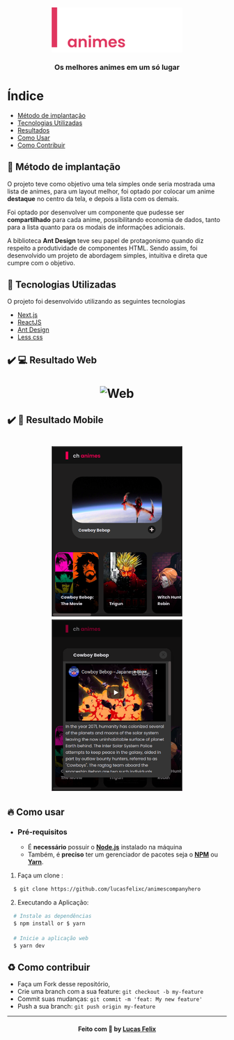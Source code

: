 <h3 align="center">
    <img alt="Logo" title="#logo" width="300px" src=".github/logolarge.svg">
    <br><br>
    <b>Os melhores animes em um só lugar</b>
    <br>
</h3>

# Índice

- [Método de implantação](#implantacao)
- [Tecnologias Utilizadas](#tecnologias-utilizadas)
- [Resultados](#resultados)
- [Como Usar](#como-usar)
- [Como Contribuir](#como-contribuir)

<a id="implantacao"></a>

## :bookmark: Método de implantação

O projeto teve como objetivo uma tela simples onde seria mostrada uma lista de animes, para um layout melhor, foi optado por colocar um anime <strong>destaque</strong> no centro da tela, e depois a lista com os demais.

Foi optado por desenvolver um componente que pudesse ser <strong>compartilhado</strong> para cada anime, possibilitando economia de dados, tanto para a lista quanto para os modais de informações adicionais.

A biblioteca <strong>Ant Design</strong> teve seu papel de protagonismo quando diz respeito a produtividade de componentes HTML.
Sendo assim, foi desenvolvido um projeto de abordagem simples, intuitiva e direta que cumpre com o objetivo.

<a id="tecnologias-utilizadas"></a>

## :rocket: Tecnologias Utilizadas

O projeto foi desenvolvido utilizando as seguintes tecnologias

- [Next.js](https://nextjs.org/)
- [ReactJS](https://reactjs.org/)
- [Ant Design](https://ant.design/)
- [Less css](http://lesscss.org/)

<a id="resultados"></a>

## :heavy_check_mark: :computer: Resultado Web

<h1 align="center">
    <img alt="Web" src=".github/video.gif" width="900px">
</h1>

## :heavy_check_mark: :iphone: Resultado Mobile

<h1 align="center">
    <img alt="Mobile Home" src=".github/mobile1.png" width="300px">
    <img alt="Mobile Detail" src=".github/mobile2.png" width="300px">
</h1>

<a id="como-usar"></a>

## :fire: Como usar

- ### **Pré-requisitos**

  - É **necessário** possuir o **[Node.js](https://nodejs.org/en/)** instalado na máquina
  - Também, é **preciso** ter um gerenciador de pacotes seja o **[NPM](https://www.npmjs.com/)** ou **[Yarn](https://yarnpkg.com/)**.

1. Faça um clone :

```sh
  $ git clone https://github.com/lucasfelixc/animescompanyhero
```

2. Executando a Aplicação:

```sh
  # Instale as dependências
  $ npm install or $ yarn

  # Inicie a aplicação web
  $ yarn dev
```

<a id="como-contribuir"></a>

## :recycle: Como contribuir

- Faça um Fork desse repositório,
- Crie uma branch com a sua feature: `git checkout -b my-feature`
- Commit suas mudanças: `git commit -m 'feat: My new feature'`
- Push a sua branch: `git push origin my-feature`

---

<h4 align="center">
    Feito com 💜 by <a href="https://www.linkedin.com/in/lucasfelixdev/" target="_blank">Lucas Felix</a>
</h4>
